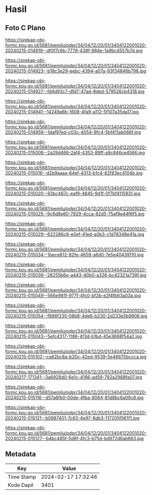 # Hasil

## Foto C Plano

https://sirekap-obj-formc.kpu.go.id/5681/pemilu/pdpr/34/04/12/20/01/3404122001020-20240215-014919--df0f7c6b-7778-438f-884e-1a9bc4557b7d.jpg

https://sirekap-obj-formc.kpu.go.id/5681/pemilu/pdpr/34/04/12/20/01/3404122001020-20240215-014923--b18c3e29-eebc-4394-a07a-93f34846b798.jpg

https://sirekap-obj-formc.kpu.go.id/5681/pemilu/pdpr/34/04/12/20/01/3404122001020-20240215-014927--fd4d93c7-dfd7-47ad-8ded-579526cb4318.jpg

https://sirekap-obj-formc.kpu.go.id/5681/pemilu/pdpr/34/04/12/20/01/3404122001020-20240215-014941--14249a6b-1608-4fa9-a112-5f107a35da17.jpg

https://sirekap-obj-formc.kpu.go.id/5681/pemilu/pdpr/34/04/12/20/01/3404122001020-20240215-014959--1daf97ed-c03c-4054-9fc4-5bf411ab066f.jpg

https://sirekap-obj-formc.kpu.go.id/5681/pemilu/pdpr/34/04/12/20/01/3404122001020-20240215-015008--2a29d466-2af4-4353-89ff-a9c846ce4566.jpg

https://sirekap-obj-formc.kpu.go.id/5681/pemilu/pdpr/34/04/12/20/01/3404122001020-20240215-015016--d2b9aaaa-64ef-4313-b1c4-62f83ec4104b.jpg

https://sirekap-obj-formc.kpu.go.id/5681/pemilu/pdpr/34/04/12/20/01/3404122001020-20240215-015020--93bc467c-eaf9-4845-9d1f-0f7bf4115931.jpg

https://sirekap-obj-formc.kpu.go.id/5681/pemilu/pdpr/34/04/12/20/01/3404122001020-20240215-015025--9c6d8e60-7929-4cca-82d5-75af9e44f6f5.jpg

https://sirekap-obj-formc.kpu.go.id/5681/pemilu/pdpr/34/04/12/20/01/3404122001020-20240215-015029--622286c6-e0ef-41ed-a0b3-c1d78348e41a.jpg

https://sirekap-obj-formc.kpu.go.id/5681/pemilu/pdpr/34/04/12/20/01/3404122001020-20240215-015034--1bece812-82fe-4659-a6d0-7e5e40439110.jpg

https://sirekap-obj-formc.kpu.go.id/5681/pemilu/pdpr/34/04/12/20/01/3404122001020-20240215-015039--28255b6e-a443-40b0-a326-bc42321a739f.jpg

https://sirekap-obj-formc.kpu.go.id/5681/pemilu/pdpr/34/04/12/20/01/3404122001020-20240215-015049--566e981f-977f-4fc0-bf2b-e2f4fb63a03a.jpg

https://sirekap-obj-formc.kpu.go.id/5681/pemilu/pdpr/34/04/12/20/01/3404122001020-20240215-015054--f886f235-08b8-4de6-b230-2d233e5b9806.jpg

https://sirekap-obj-formc.kpu.go.id/5681/pemilu/pdpr/34/04/12/20/01/3404122001020-20240215-015043--5efc4317-1188-4f3d-b1bd-45e3668f54a2.jpg

https://sirekap-obj-formc.kpu.go.id/5681/pemilu/pdpr/34/04/12/20/01/3404122001020-20240215-015102--ca62bc8a-b20c-42ed-9539-5e46675bccca.jpg

https://sirekap-obj-formc.kpu.go.id/5681/pemilu/pdpr/34/04/12/20/01/3404122001020-20240217-171341--3a6928d0-6e1c-4186-ad59-782a2988fa07.jpg

https://sirekap-obj-formc.kpu.go.id/5681/pemilu/pdpr/34/04/12/20/01/3404122001020-20240215-015116--d57a6fb0-00de-4fba-8064-81d8bc6a09c8.jpg

https://sirekap-obj-formc.kpu.go.id/5681/pemilu/pdpr/34/04/12/20/01/3404122001020-20240215-015121--b0987401-7c63-4e97-8db3-117205f561f1.jpg

https://sirekap-obj-formc.kpu.go.id/5681/pemilu/pdpr/34/04/12/20/01/3404122001020-20240215-015127--b4bc485f-5d6f-4fc3-b75d-bd972d6ab663.jpg


## Metadata

| Key        | Value               |
| ---------- | ------------------- |
| Time Stamp | 2024-02-17 17:32:46 |
| Kode Dapil | 3401                |



